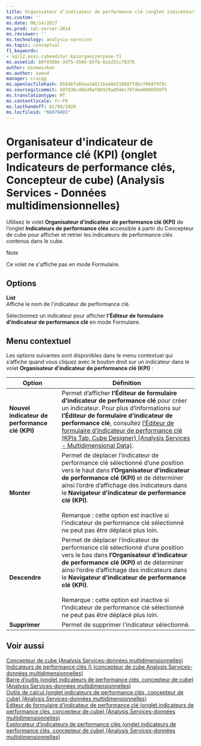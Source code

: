 ```yaml
---
title: Organisateur d’indicateur de performance clé (onglet indicateurs de performance clés, concepteur de cube) (Analysis Services-données multidimensionnelles) | Microsoft Docs
ms.custom: ''
ms.date: 06/14/2017
ms.prod: sql-server-2014
ms.reviewer: ''
ms.technology: analysis-services
ms.topic: conceptual
f1_keywords:
- sql12.asvs.cubeeditor.kpiorganizerpane.f1
ms.assetid: b0f0388e-3d75-450d-b5fb-8a1d31cf8376
author: minewiskan
ms.author: owend
manager: craigg
ms.openlocfilehash: 85046febbaa348216a48e51860f7dbcf604f9f8c
ms.sourcegitcommit: b87d36c46b39af8b929ad94ec707dee8800950f5
ms.translationtype: MT
ms.contentlocale: fr-FR
ms.lasthandoff: 02/08/2020
ms.locfileid: "66079401"
---
```

# <a name="kpi-organizer-kpis-tab-cube-designer-analysis-services---multidimensional-data"></a>Organisateur d'indicateur de performance clé (KPI) (onglet Indicateurs de performance clés, Concepteur de cube) (Analysis Services - Données multidimensionnelles)
  Utilisez le volet **Organisateur d’indicateur de performance clé (KPI)** de l’onglet **Indicateurs de performance clés** accessible à partir du Concepteur de cube pour afficher et retrier les indicateurs de performance clés contenus dans le cube.  
  
> [!NOTE]  
>  Ce volet ne s'affiche pas en mode Formulaire.  
  
## <a name="options"></a>Options  
 **List**  
 Affiche le nom de l'indicateur de performance clé.  
  
 Sélectionnez un indicateur pour afficher **l’Éditeur de formulaire d’indicateur de performance clé** en mode Formulaire.  
  
## <a name="context-menu"></a>Menu contextuel  
 Les options suivantes sont disponibles dans le menu contextuel qui s’affiche quand vous cliquez avec le bouton droit sur un indicateur dans le volet **Organisateur d’indicateur de performance clé (KPI)** :  
  
|Option|Définition|  
|------------|----------------|  
|**Nouvel indicateur de performance clé (KPI)**|Permet d’afficher **l’Éditeur de formulaire d’indicateur de performance clé** pour créer un indicateur. Pour plus d’informations sur **l’Éditeur de formulaire d’indicateur de performance clé**, consultez [l’Éditeur de formulaire d’indicateur de performance clé &#40;KPIs Tab, Cube Designer&#41; &#40;Analysis Services - Multidimensional Data&#41;](kpi-form-editor-kpis-tab-cube-designer-analysis-services-multidimensional-data.md).|  
|**Monter**|Permet de déplacer l’indicateur de performance clé sélectionné d’une position vers le haut dans **l’Organisateur d’indicateur de performance clé (KPI)** et de déterminer ainsi l’ordre d’affichage des indicateurs dans le **Navigateur d’indicateur de performance clé (KPI)**.<br /><br /> Remarque : cette option est inactive si l’indicateur de performance clé sélectionné ne peut pas être déplacé plus loin.|  
|**Descendre**|Permet de déplacer l’indicateur de performance clé sélectionné d’une position vers le bas dans **l’Organisateur d’indicateur de performance clé (KPI)** et de déterminer ainsi l’ordre d’affichage des indicateurs dans le **Navigateur d’indicateur de performance clé (KPI)**.<br /><br /> Remarque : cette option est inactive si l’indicateur de performance clé sélectionné ne peut pas être déplacé plus loin.|  
|**Supprimer**|Permet de supprimer l'indicateur sélectionné.|  
  
## <a name="see-also"></a>Voir aussi  
 [Concepteur de cube &#40;Analysis Services-données multidimensionnelles&#41;](cube-designer-analysis-services-multidimensional-data.md)   
 [Indicateurs de performance clés &#40;&#41; &#40;concepteur de cube Analysis Services-données multidimensionnelles&#41;](kpis-cube-designer-analysis-services-multidimensional-data.md)   
 [Barre d’outils &#40;onglet indicateurs de performance clés, concepteur de cube&#41; &#40;Analysis Services-données multidimensionnelles&#41;](toolbar-kpis-tab-cube-designer-analysis-services-multidimensional-data.md)   
 [Outils de calcul &#40;onglet indicateurs de performance clés, concepteur de cube&#41; &#40;Analysis Services-données multidimensionnelles&#41;](calculation-tools-kpis-cube-designer-analysis-services-multidimensional-data.md)   
 [Éditeur de formulaire d’indicateur de performance clé &#40;onglet indicateurs de performance clés, concepteur de cube&#41; &#40;Analysis Services-données multidimensionnelles&#41;](kpi-form-editor-kpis-tab-cube-designer-analysis-services-multidimensional-data.md)   
 [Explorateur d’indicateurs de performance clés &#40;onglet indicateurs de performance clés, concepteur de cube&#41; &#40;Analysis Services-données multidimensionnelles&#41;](kpi-browser-kpis-tab-cube-designer-analysis-services-multidimensional-data.md)  
  
  
